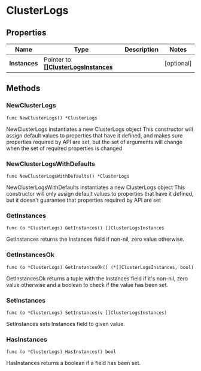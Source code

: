 # ClusterLogs

## Properties

|Name | Type | Description | Notes|
|------------ | ------------- | ------------- | -------------|
|**Instances** | Pointer to [**[]ClusterLogsInstances**](ClusterLogsInstances.md) |  | [optional] |

## Methods

### NewClusterLogs

`func NewClusterLogs() *ClusterLogs`

NewClusterLogs instantiates a new ClusterLogs object
This constructor will assign default values to properties that have it defined,
and makes sure properties required by API are set, but the set of arguments
will change when the set of required properties is changed

### NewClusterLogsWithDefaults

`func NewClusterLogsWithDefaults() *ClusterLogs`

NewClusterLogsWithDefaults instantiates a new ClusterLogs object
This constructor will only assign default values to properties that have it defined,
but it doesn't guarantee that properties required by API are set

### GetInstances

`func (o *ClusterLogs) GetInstances() []ClusterLogsInstances`

GetInstances returns the Instances field if non-nil, zero value otherwise.

### GetInstancesOk

`func (o *ClusterLogs) GetInstancesOk() (*[]ClusterLogsInstances, bool)`

GetInstancesOk returns a tuple with the Instances field if it's non-nil, zero value otherwise
and a boolean to check if the value has been set.

### SetInstances

`func (o *ClusterLogs) SetInstances(v []ClusterLogsInstances)`

SetInstances sets Instances field to given value.

### HasInstances

`func (o *ClusterLogs) HasInstances() bool`

HasInstances returns a boolean if a field has been set.



